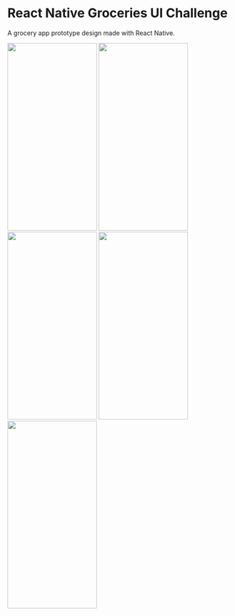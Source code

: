 # React Native Groceries UI Challenge
A grocery app prototype design made with React Native.

<img src="https://github.com/boffincoders/rn-grocery-ui-challange/blob/master/gif/Screenrecorder-2021-09-29-10-16-05-8730.gif?raw=true" width="200" height="420" /> <img 
src="https://github.com/boffincoders/rn-grocery-ui-challange/blob/master/screenshots/1632890179245.jpg?raw=true" width="200" height="420" 
/> <img src="https://github.com/boffincoders/rn-grocery-ui-challange/blob/master/screenshots/1632890179250.jpg?raw=true" width="200" 
height="420" /> <img src="https://github.com/boffincoders/rn-grocery-ui-challange/blob/master/screenshots/1632890179254.jpg?raw=true" width="200" height="420" /><img src="https://github.com/boffincoders/rn-grocery-ui-challange/blob/master/screenshots/1632890179258.jpg?raw=true" width="200" height="420" />
